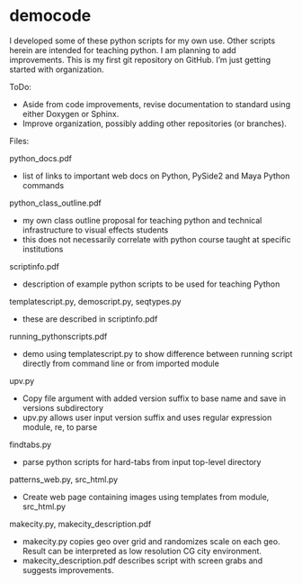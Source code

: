 # democode
I developed some of these python scripts for my own use. 
Other scripts herein are intended for teaching python. 
I am planning to add improvements. 
This is my first git repository on GitHub. I’m just getting started with organization. 

ToDo: 
- Aside from code improvements, revise documentation to standard using either Doxygen or Sphinx.
- Improve organization, possibly adding other repositories (or branches).

Files:

python_docs.pdf
- list of links to important web docs on Python, PySide2 and Maya Python commands

python_class_outline.pdf
- my own class outline proposal for teaching python and technical infrastructure to visual effects students
- this does not necessarily correlate with python course taught at specific institutions

scriptinfo.pdf
- description of example python scripts to be used for teaching Python

templatescript.py, demoscript.py, seqtypes.py
- these are described in scriptinfo.pdf

running_pythonscripts.pdf
- demo using templatescript.py to show difference between running script directly from command line or from imported module

upv.py
- Copy file argument with added version suffix to base name and save in versions subdirectory
- upv.py allows user input version suffix and uses regular expression module, re, to parse

findtabs.py
- parse python scripts for hard-tabs from input top-level directory 

patterns_web.py, src_html.py
- Create web page containing images using templates from module, src_html.py

makecity.py, makecity_description.pdf
- makecity.py copies geo over grid and randomizes scale on each geo. Result can be interpreted as low resolution CG city environment.
- makecity_description.pdf describes script with screen grabs and suggests improvements.

